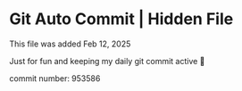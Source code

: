 # Git Auto Commit | Hidden File

This file was added Feb 12, 2025

Just for fun and keeping my daily git commit active 🤪

commit number: 953586

